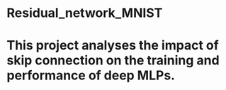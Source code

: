 # Residual_network_MNIST
# This project analyses the impact of skip connection on the training and performance of deep MLPs.